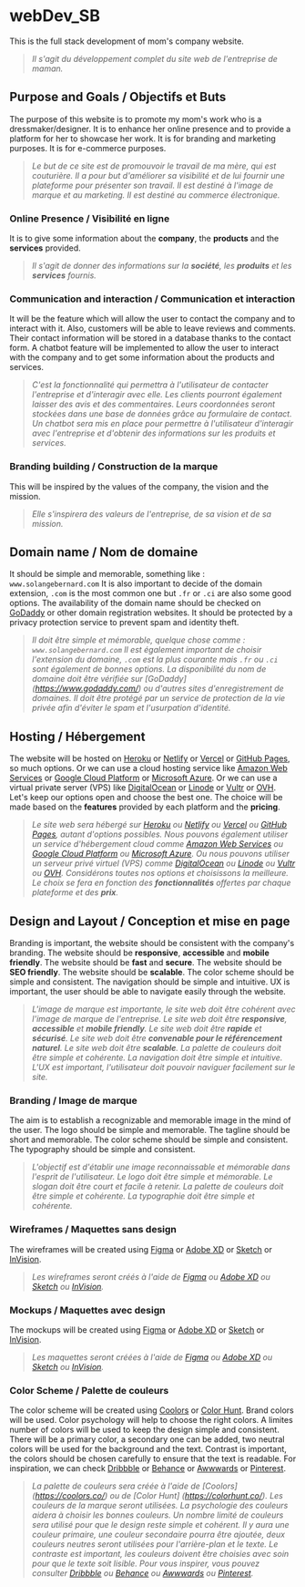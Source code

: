 # webDev_SB

This is the full stack development of mom's company website.

> *Il s'agit du développement complet du site web de l'entreprise de maman.*

## Purpose and Goals / Objectifs et Buts

The purpose of this website is to promote my mom's work who is a dressmaker/designer.
It is to enhance her online presence and to provide a platform for her to showcase her work.
It is for branding and marketing purposes.
It is for e-commerce purposes.

> *Le but de ce site est de promouvoir le travail de ma mère, qui est couturière.
Il a pour but d'améliorer sa visibilité et de lui fournir une plateforme pour présenter son travail.
Il est destiné à l'image de marque et au marketing.
Il est destiné au commerce électronique.*

### Online Presence / Visibilité en ligne

It is to give some information about the **company**, the **products** and the **services** provided.

> *Il s'agit de donner des informations sur la **société**, les **produits** et les **services** fournis.*

### Communication and interaction / Communication et interaction

It will be the feature which will allow the user to contact the company and to interact with it.
Also, customers will be able to leave reviews and comments. Their contact information will be stored in a database thanks to the contact form.
A chatbot feature will be implemented to allow the user to interact with the company and to get some information about the products and services.

> *C'est la fonctionnalité qui permettra à l'utilisateur de contacter l'entreprise et d'interagir avec elle.
Les clients pourront également laisser des avis et des commentaires. Leurs coordonnées seront stockées dans une base de données grâce au formulaire de contact.
Un chatbot sera mis en place pour permettre à l'utilisateur d'interagir avec l'entreprise et d'obtenir des informations sur les produits et services.*

### Branding building / Construction de la marque

This will be inspired by the values of the company, the vision and the mission.

> *Elle s'inspirera des valeurs de l'entreprise, de sa vision et de sa mission.*

## Domain name / Nom de domaine

It should be simple and memorable, something like : `www.solangebernard.com`
It is also important to decide of the domain extension, `.com` is the most common one but `.fr` or `.ci` are also some good options.
The availability of the domain name should be checked on [GoDaddy](https://www.godaddy.com/) or other domain registration websites.
It should be protected by a privacy protection service to prevent spam and identity theft.

> *Il doit être simple et mémorable, quelque chose comme : `www.solangebernard.com`
Il est également important de choisir l'extension du domaine, `.com` est la plus courante mais `.fr` ou `.ci` sont également de bonnes options.
La disponibilité du nom de domaine doit être vérifiée sur [GoDaddy] (https://www.godaddy.com/) ou d'autres sites d'enregistrement de domaines.
Il doit être protégé par un service de protection de la vie privée afin d'éviter le spam et l'usurpation d'identité.*

## Hosting / Hébergement

The website will be hosted on [Heroku](https://www.heroku.com/) or [Netlify](https://www.netlify.com/) or [Vercel](https://vercel.com/) or [GitHub Pages](https://pages.github.com/), so much options.
Or we can use a cloud hosting service like [Amazon Web Services](https://aws.amazon.com/) or [Google Cloud Platform](https://cloud.google.com/) or [Microsoft Azure](https://azure.microsoft.com/).
Or we can use a virtual private server (VPS) like [DigitalOcean](https://www.digitalocean.com/) or [Linode](https://www.linode.com/) or [Vultr](https://www.vultr.com/) or [OVH](https://www.ovh.com/).
Let's keep our options open and choose the best one.
The choice will be made based on the **features** provided by each platform and the **pricing**.

> *Le site web sera hébergé sur [Heroku](https://www.heroku.com/) ou [Netlify](https://www.netlify.com/) ou [Vercel](https://vercel.com/) ou [GitHub Pages](https://pages.github.com/), autant d'options possibles.
Nous pouvons également utiliser un service d'hébergement cloud comme [Amazon Web Services](https://aws.amazon.com/) ou [Google Cloud Platform](https://cloud.google.com/) ou [Microsoft Azure](https://azure.microsoft.com/).
Ou nous pouvons utiliser un serveur privé virtuel (VPS) comme [DigitalOcean](https://www.digitalocean.com/) ou [Linode](https://www.linode.com/) ou [Vultr](https://www.vultr.com/) ou [OVH](https://www.ovh.com/).
Considérons toutes nos options et choisissons la meilleure.
Le choix se fera en fonction des **fonctionnalités** offertes par chaque plateforme et des **prix**.*

## Design and Layout / Conception et mise en page

Branding is important, the website should be consistent with the company's branding.
The website should be **responsive**, **accessible** and **mobile friendly**.
The website should be **fast** and **secure**.
The website should be **SEO friendly**.
The website should be **scalable**.
The color scheme should be simple and consistent.
The navigation should be simple and intuitive.
UX is important, the user should be able to navigate easily through the website.

> *L'image de marque est importante, le site web doit être cohérent avec l'image de marque de l'entreprise.
Le site web doit être **responsive**, **accessible** et **mobile friendly**.
Le site web doit être **rapide** et **sécurisé**.
Le site web doit être **convenable pour le référencement naturel**.
Le site web doit être **scalable**.
La palette de couleurs doit être simple et cohérente.
La navigation doit être simple et intuitive.
L'UX est important, l'utilisateur doit pouvoir naviguer facilement sur le site.*

### Branding / Image de marque

The aim is to establish a recognizable and memorable image in the mind of the user.
The logo should be simple and memorable.
The tagline should be short and memorable.
The color scheme should be simple and consistent.
The typography should be simple and consistent.

> *L'objectif est d'établir une image reconnaissable et mémorable dans l'esprit de l'utilisateur.
Le logo doit être simple et mémorable.
Le slogan doit être court et facile à retenir.
La palette de couleurs doit être simple et cohérente.
La typographie doit être simple et cohérente.*

### Wireframes / Maquettes sans design

The wireframes will be created using [Figma](https://www.figma.com/) or [Adobe XD](https://www.adobe.com/products/xd.html) or [Sketch](https://www.sketch.com/) or [InVision](https://www.invisionapp.com/).

> *Les wireframes seront créés à l'aide de [Figma](https://www.figma.com/) ou [Adobe XD](https://www.adobe.com/products/xd.html) ou [Sketch](https://www.sketch.com/) ou [InVision](https://www.invisionapp.com/).*

### Mockups / Maquettes avec design

The mockups will be created using [Figma](https://www.figma.com/) or [Adobe XD](https://www.adobe.com/products/xd.html) or [Sketch](https://www.sketch.com/) or [InVision](https://www.invisionapp.com/).

> *Les maquettes seront créées à l'aide de [Figma](https://www.figma.com/) ou [Adobe XD](https://www.adobe.com/products/xd.html) ou [Sketch](https://www.sketch.com/) ou [InVision](https://www.invisionapp.com/).*

### Color Scheme / Palette de couleurs

The color scheme will be created using [Coolors](https://coolors.co/) or [Color Hunt](https://colorhunt.co/).
Brand colors will be used.
Color psychology will help to choose the right colors.
A limites number of colors will be used to keep the design simple and consistent.
There will be a primary color, a secondary one can be added, two neutral colors will be used for the background and the text.
Contrast is important, the colors should be chosen carefully to ensure that the text is readable.
For inspiration, we can check [Dribbble](https://dribbble.com/) or [Behance](https://www.behance.net/) or [Awwwards](https://www.awwwards.com/) or [Pinterest](https://www.pinterest.com/).

> *La palette de couleurs sera créée à l'aide de [Coolors] (https://coolors.co/) ou de [Color Hunt] (https://colorhunt.co/).
Les couleurs de la marque seront utilisées.
La psychologie des couleurs aidera à choisir les bonnes couleurs.
Un nombre limité de couleurs sera utilisé pour que le design reste simple et cohérent.
Il y aura une couleur primaire, une couleur secondaire pourra être ajoutée, deux couleurs neutres seront utilisées pour l'arrière-plan et le texte.
Le contraste est important, les couleurs doivent être choisies avec soin pour que le texte soit lisible.
Pour vous inspirer, vous pouvez consulter [Dribbble](https://dribbble.com/) ou [Behance](https://www.behance.net/) ou [Awwwards](https://www.awwwards.com/) ou [Pinterest](https://www.pinterest.com/).*

<!--- TO DO : --->